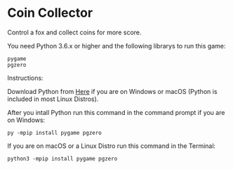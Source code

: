 # Coin Collector
Control a fox and collect coins for more score.

You need Python 3.6.x or higher and the following librarys to run this game:

    pygame
    pgzero

Instructions:

Download Python from [Here](https://www.python.org/) if you are on Windows or macOS (Python is included in most Linux Distros).

After you intall Python run this command in the command prompt if you are on Windows:

    py -mpip install pygame pgzero

If you are on macOS or a Linux Distro run this command in the Terminal:

    python3 -mpip install pygame pgzero
    
